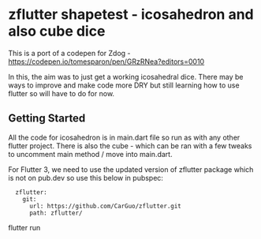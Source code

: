 # zflutter shapetest - icosahedron and also cube dice

This is a port of a codepen for Zdog - https://codepen.io/tomesparon/pen/GRzRNea?editors=0010

In this, the aim was to just get a working icosahedral dice. There may be ways to improve and make code more DRY but still learning how to use flutter so will have to do for now.

## Getting Started

All the code for icosahedron is in main.dart file so run as with any other flutter project. There is also the cube - which can be ran with a few tweaks to uncomment main method / move into main.dart.

For Flutter 3, we need to use the updated version of zflutter package which is not on pub.dev so use this below in pubspec:
```
  zflutter:
    git:
      url: https://github.com/CarGuo/zflutter.git
      path: zflutter/
```

flutter run
